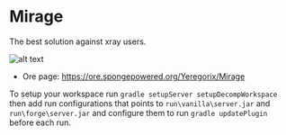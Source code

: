 # Mirage
The best solution against xray users.

![alt text](https://files.smoofyuniverse.net/images/mirage_screenshots.png)

* Ore page: https://ore.spongepowered.org/Yeregorix/Mirage

To setup your workspace run `gradle setupServer setupDecompWorkspace`
then add run configurations that points to `run\vanilla\server.jar` and `run\forge\server.jar`
and configure them to run `gradle updatePlugin` before each run.